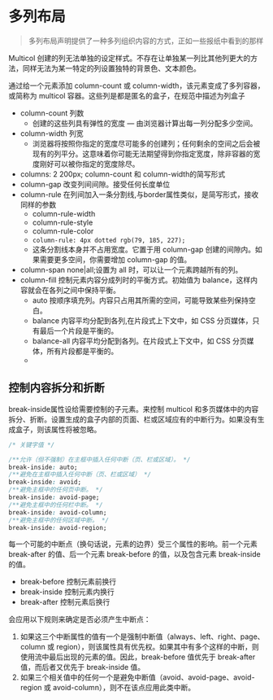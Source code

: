 # 多列布局

>多列布局声明提供了一种多列组织内容的方式，正如一些报纸中看到的那样

Multicol 创建的列无法单独的设定样式。不存在让单独某一列比其他列更大的方法，同样无法为某一特定的列设置独特的背景色、文本颜色。

通过给一个元素添加 column-count 或 column-width，该元素变成了多列容器，或简称为 multicol 容器。这些列是都是匿名的盒子，在规范中描述为列盒子
- column-count 列数
  - 创建的这些列具有弹性的宽度 — 由浏览器计算出每一列分配多少空间。
- column-width 列宽
  - 浏览器将按照你指定的宽度尽可能多的创建列；任何剩余的空间之后会被现有的列平分。这意味着你可能无法期望得到你指定宽度，除非容器的宽度刚好可以被你指定的宽度除尽。
- columns: 2 200px; column-count 和 column-width的简写形式
- column-gap 改变列间间隙。接受任何长度单位
- column-rule 在列间加入一条分割线,与border属性类似，是简写形式，接收同样的参数
  - column-rule-width
  - column-rule-style
  - column-rule-color
  - `column-rule: 4px dotted rgb(79, 185, 227);`
  - 这条分割线本身并不占用宽度。它置于用 column-gap 创建的间隙内。如果需要更多空间，你需要增加 column-gap 的值。
- column-span none|all;设置为 all 时，可以让一个元素跨越所有的列。
- column-fill 控制元素内容分成列时的平衡方式。初始值为 balance，这样内容就会在各列之间中保持平衡。
  - auto 按顺序填充列。内容只占用其所需的空间，可能导致某些列保持空白。
  - balance 内容平均分配到各列,在片段式上下文中，如 CSS 分页媒体，只有最后一个片段是平衡的。
  - balance-all 内容平均分配到各列。在片段式上下文中，如 CSS 分页媒体，所有片段都是平衡的。
  - 

## 控制内容拆分和折断
break-inside属性设给需要控制的子元素。来控制 multicol 和多页媒体中的内容拆分、折断。设置生成的盒子内部的页面、栏或区域应有的中断行为。如果没有生成盒子，则该属性将被忽略。
```css
/* 关键字值 */

/**允许（但不强制）在主框中插入任何中断（页、栏或区域）。 */
break-inside: auto;
/**避免在主框中插入任何中断（页、栏或区域） */
break-inside: avoid;
/**避免主框中的任何页中断。 */
break-inside: avoid-page;
/**避免主框中的任何栏中断。 */
break-inside: avoid-column;
/**避免主框中的任何区域中断。 */
break-inside: avoid-region;
```
每一个可能的中断点（换句话说，元素的边界）受三个属性的影响。前一个元素 break-after 的值、后一个元素 break-before 的值，以及包含元素 break-inside 的值。
- break-before 控制元素前换行
- break-inside 控制元素内换行
- break-after 控制元素后换行

会应用以下规则来确定是否必须产生中断点：

1. 如果这三个中断属性的值有一个是强制中断值（always、left、right、page、column 或 region），则该属性具有优先权。如果其中有多个这样的中断，则使用流中最后出现的元素的值。因此，break-before 值优先于 break-after 值，而后者又优先于 break-inside 值。
2. 如果三个相关值中的任何一个是避免中断值（avoid、avoid-page、avoid-region 或 avoid-column），则不在该点应用此类中断。
